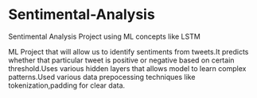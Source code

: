 # Sentimental-Analysis
Sentimental Analysis Project using ML concepts like LSTM

 ML Project that will allow us to identify sentiments from tweets.It predicts whether that particular tweet is positive or negative based on certain threshold.Uses various hidden layers that allows model to learn complex patterns.Used various data prepocessing techniques like tokenization,padding for clear data.
